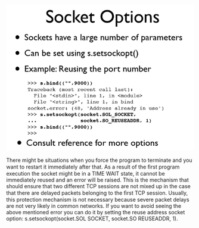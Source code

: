 ![](/assets/sockopt.PNG)

There might be situations when you force the program to terminate and you want to restart it immediately after that. As a result of the ﬁrst program execution the socket might be in a TIME WAIT state, it cannot be immediately reused and an error will be raised. This is the mechanism that should ensure that two different TCP sessions are not mixed up in the case that there are delayed packets belonging to the ﬁrst TCP session. Usually, this protection mechanism is not necessary because severe packet delays are not very likely in common networks. If you want to avoid seeing the above mentioned error you can do it by setting the reuse address socket option: s.setsockopt\(socket.SOL SOCKET, socket.SO REUSEADDR, 1\).

